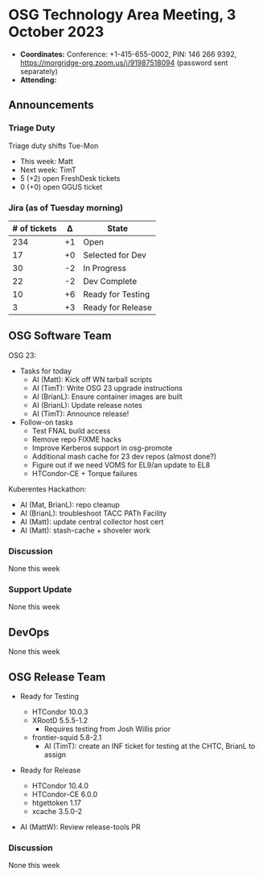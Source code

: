 # OSG Technology Area Meeting, 3 October 2023

-   **Coordinates:** Conference: +1-415-655-0002, PIN: 146 266 9392,
    <https://morgridge-org.zoom.us/j/91987518094> (password sent separately)
-   **Attending:** 

## Announcements

### Triage Duty

Triage duty shifts Tue-Mon

-   This week: Matt
-   Next week: TimT
-   5 (+2) open FreshDesk tickets
-   0 (+0) open GGUS ticket

### Jira (as of Tuesday morning)

| # of tickets | &Delta; | State             |
|--------------|---------|-------------------|
| 234          | +1      | Open              |
| 17           | +0      | Selected for Dev  |
| 30           | -2      | In Progress       |
| 22           | -2      | Dev Complete      |
| 10           | +6      | Ready for Testing |
| 3            | +3      | Ready for Release |

## OSG Software Team

OSG 23:
-   Tasks for today
    -   AI (Matt): Kick off WN tarball scripts
    -   AI (TimT): Write OSG 23 upgrade instructions
    -   AI (BrianL): Ensure container images are built
    -   AI (BrianL): Update release notes
    -   AI (TimT): Announce release!
-   Follow-on tasks
    -   Test FNAL build access
    -   Remove repo FIXME hacks
    -   Improve Kerberos support in osg-promote
    -   Additional mash cache for 23 dev repos (almost done?)
    -   Figure out if we need VOMS for EL9/an update to EL8
    -   HTCondor-CE + Torque failures

Kuberentes Hackathon:
-   AI (Mat, BrianL): repo cleanup
-   AI (BrianL): troubleshoot TACC PATh Facility
-   AI (Matt): update central collector host cert
-   AI (Matt): stash-cache + shoveler work

### Discussion

None this week

### Support Update

None this week

## DevOps

None this week

## OSG Release Team

-   Ready for Testing
    -   HTCondor 10.0.3
    -   XRootD 5.5.5-1.2
        - Requires testing from Josh Willis prior
    -   frontier-squid 5.8-2.1
        -   AI (TimT): create an INF ticket for testing at the CHTC, BrianL to assign
-   Ready for Release
    -   HTCondor 10.4.0
    -   HTCondor-CE 6.0.0
    -   htgettoken 1.17
    -   xcache 3.5.0-2
 
- AI (MattW): Review release-tools PR

### Discussion

None this week

